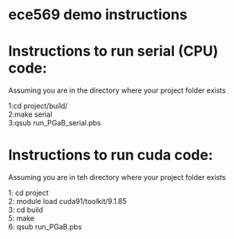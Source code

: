 # ece569 demo instructions

# Instructions to run serial (CPU) code:
Assuming you are in the directory where your project folder exists   
  
1:cd project/build/  
2:make serial  
3:qsub run_PGaB_serial.pbs  


# Instructions to run cuda code:
Assuming you are in teh directory where your project folder exists   
  
1: cd project  
2: module load cuda91/toolkit/9.1.85   
3: cd build   
5: make  
6: qsub run_PGaB.pbs  
